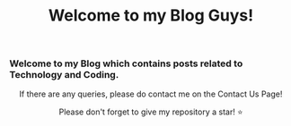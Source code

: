 <h1 align="center">Welcome to my Blog Guys!</h1>

<br>
<h3>
Welcome to my Blog which contains posts related to Technology and Coding.
</h3>
<be>

<p align="center">If there are any queries, please do contact me on the Contact Us Page!</p>

<p align="center">Please don't forget to give my repository a star! ⭐️</p>
